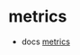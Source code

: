 # metrics

- docs [metrics](https://github.com/chaiyd/kubernetes/blob/master/install-kubernetes/README.md#metrics)